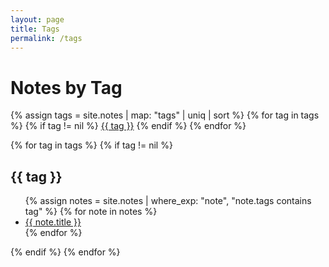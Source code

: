 ```yaml
---
layout: page
title: Tags
permalink: /tags
---
```


# Notes by Tag

<div class="tag-list">
{% assign tags = site.notes | map: "tags" | uniq | sort %}
{% for tag in tags %}
  {% if tag != nil %}
    <a class="internal-link" href="#{{ tag | slugify }}">{{ tag }}</a>
  {% endif %}
{% endfor %}
</div>

{% for tag in tags %}
  {% if tag != nil %}
## <span id="{{ tag | slugify }}">{{ tag }}</span>
<ul>
  {% assign notes = site.notes | where_exp: "note", "note.tags contains tag" %}
  {% for note in notes %}
    <li>
      <a class="internal-link" href="{{ site.baseurl }}{{ note.url }}">{{ note.title }}</a>
    </li>
  {% endfor %}
</ul>
  {% endif %}
{% endfor %}

